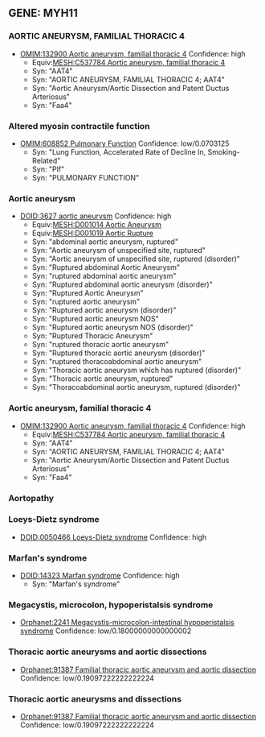 
## GENE: MYH11

### AORTIC ANEURYSM, FAMILIAL THORACIC 4
 * [OMIM:132900 Aortic aneurysm, familial thoracic 4](http://beta.monarchinitiative.org/disease/OMIM:132900) Confidence: high
    * Equiv:[MESH:C537784 Aortic aneurysm, familial thoracic 4](http://beta.monarchinitiative.org/disease/MESH:C537784)
    * Syn: "AAT4"
    * Syn: "AORTIC ANEURYSM, FAMILIAL THORACIC 4; AAT4"
    * Syn: "Aortic Aneurysm/Aortic Dissection and Patent Ductus Arteriosus"
    * Syn: "Faa4"

### Altered myosin contractile function
 * [OMIM:608852 Pulmonary Function](http://beta.monarchinitiative.org/disease/OMIM:608852) Confidence: low/0.0703125
    * Syn: "Lung Function, Accelerated Rate of Decline In, Smoking-Related"
    * Syn: "Plf"
    * Syn: "PULMONARY FUNCTION"

### Aortic aneurysm
 * [DOID:3627 aortic aneurysm](http://beta.monarchinitiative.org/disease/DOID:3627) Confidence: high
    * Equiv:[MESH:D001014 Aortic Aneurysm](http://beta.monarchinitiative.org/disease/MESH:D001014)
    * Equiv:[MESH:D001019 Aortic Rupture](http://beta.monarchinitiative.org/disease/MESH:D001019)
    * Syn: "abdominal aortic aneurysm, ruptured"
    * Syn: "Aortic aneurysm of unspecified site, ruptured"
    * Syn: "Aortic aneurysm of unspecified site, ruptured (disorder)"
    * Syn: "Ruptured abdominal Aortic Aneurysm"
    * Syn: "ruptured abdominal aortic aneurysm"
    * Syn: "Ruptured abdominal aortic aneurysm (disorder)"
    * Syn: "Ruptured Aortic Aneurysm"
    * Syn: "ruptured aortic aneurysm"
    * Syn: "Ruptured aortic aneurysm (disorder)"
    * Syn: "Ruptured aortic aneurysm NOS"
    * Syn: "Ruptured aortic aneurysm NOS (disorder)"
    * Syn: "Ruptured Thoracic Aneurysm"
    * Syn: "ruptured thoracic aortic aneurysm"
    * Syn: "Ruptured thoracic aortic aneurysm (disorder)"
    * Syn: "ruptured thoracoabdominal aortic aneurysm"
    * Syn: "Thoracic aortic aneurysm which has ruptured (disorder)"
    * Syn: "Thoracic aortic aneurysm, ruptured"
    * Syn: "Thoracoabdominal aortic aneurysm, ruptured (disorder)"

### Aortic aneurysm, familial thoracic 4
 * [OMIM:132900 Aortic aneurysm, familial thoracic 4](http://beta.monarchinitiative.org/disease/OMIM:132900) Confidence: high
    * Equiv:[MESH:C537784 Aortic aneurysm, familial thoracic 4](http://beta.monarchinitiative.org/disease/MESH:C537784)
    * Syn: "AAT4"
    * Syn: "AORTIC ANEURYSM, FAMILIAL THORACIC 4; AAT4"
    * Syn: "Aortic Aneurysm/Aortic Dissection and Patent Ductus Arteriosus"
    * Syn: "Faa4"

### Aortopathy

### Loeys-Dietz syndrome
 * [DOID:0050466 Loeys-Dietz syndrome](http://beta.monarchinitiative.org/disease/DOID:0050466) Confidence: high

### Marfan's syndrome
 * [DOID:14323 Marfan syndrome](http://beta.monarchinitiative.org/disease/DOID:14323) Confidence: high
    * Syn: "Marfan's syndrome"

### Megacystis, microcolon, hypoperistalsis syndrome
 * [Orphanet:2241 Megacystis-microcolon-intestinal hypoperistalsis syndrome](http://beta.monarchinitiative.org/disease/Orphanet:2241) Confidence: low/0.18000000000000002

### Thoracic aortic aneurysms and aortic dissections
 * [Orphanet:91387 Familial thoracic aortic aneurysm and aortic dissection](http://beta.monarchinitiative.org/disease/Orphanet:91387) Confidence: low/0.19097222222222224

### Thoracic aortic aneurysms and dissections
 * [Orphanet:91387 Familial thoracic aortic aneurysm and aortic dissection](http://beta.monarchinitiative.org/disease/Orphanet:91387) Confidence: low/0.19097222222222224
